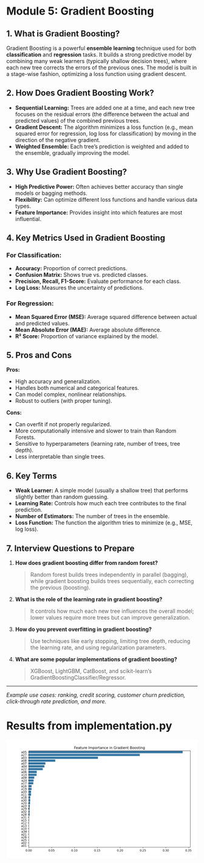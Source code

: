 # Module 5: Gradient Boosting

## 1. What is Gradient Boosting?

Gradient Boosting is a powerful **ensemble learning** technique used for both **classification** and **regression** tasks. It builds a strong predictive model by combining many weak learners (typically shallow decision trees), where each new tree corrects the errors of the previous ones. The model is built in a stage-wise fashion, optimizing a loss function using gradient descent.

## 2. How Does Gradient Boosting Work?

- **Sequential Learning:** Trees are added one at a time, and each new tree focuses on the residual errors (the difference between the actual and predicted values) of the combined previous trees.
- **Gradient Descent:** The algorithm minimizes a loss function (e.g., mean squared error for regression, log loss for classification) by moving in the direction of the negative gradient.
- **Weighted Ensemble:** Each tree’s prediction is weighted and added to the ensemble, gradually improving the model.

## 3. Why Use Gradient Boosting?

- **High Predictive Power:** Often achieves better accuracy than single models or bagging methods.
- **Flexibility:** Can optimize different loss functions and handle various data types.
- **Feature Importance:** Provides insight into which features are most influential.

## 4. Key Metrics Used in Gradient Boosting

### For Classification:
- **Accuracy:** Proportion of correct predictions.
- **Confusion Matrix:** Shows true vs. predicted classes.
- **Precision, Recall, F1-Score:** Evaluate performance for each class.
- **Log Loss:** Measures the uncertainty of predictions.

### For Regression:
- **Mean Squared Error (MSE):** Average squared difference between actual and predicted values.
- **Mean Absolute Error (MAE):** Average absolute difference.
- **R² Score:** Proportion of variance explained by the model.

## 5. Pros and Cons

**Pros:**
- High accuracy and generalization.
- Handles both numerical and categorical features.
- Can model complex, nonlinear relationships.
- Robust to outliers (with proper tuning).

**Cons:**
- Can overfit if not properly regularized.
- More computationally intensive and slower to train than Random Forests.
- Sensitive to hyperparameters (learning rate, number of trees, tree depth).
- Less interpretable than single trees.

## 6. Key Terms

- **Weak Learner:** A simple model (usually a shallow tree) that performs slightly better than random guessing.
- **Learning Rate:** Controls how much each tree contributes to the final prediction.
- **Number of Estimators:** The number of trees in the ensemble.
- **Loss Function:** The function the algorithm tries to minimize (e.g., MSE, log loss).

## 7. Interview Questions to Prepare

1. **How does gradient boosting differ from random forest?**
   > Random forest builds trees independently in parallel (bagging), while gradient boosting builds trees sequentially, each correcting the previous (boosting).

2. **What is the role of the learning rate in gradient boosting?**
   > It controls how much each new tree influences the overall model; lower values require more trees but can improve generalization.

3. **How do you prevent overfitting in gradient boosting?**
   > Use techniques like early stopping, limiting tree depth, reducing the learning rate, and using regularization parameters.

4. **What are some popular implementations of gradient boosting?**
   > XGBoost, LightGBM, CatBoost, and scikit-learn’s GradientBoostingClassifier/Regressor.

---

*Example use cases: ranking, credit scoring, customer churn prediction, click-through rate prediction, and more.*

# Results from implementation.py
![alt text](image.png)